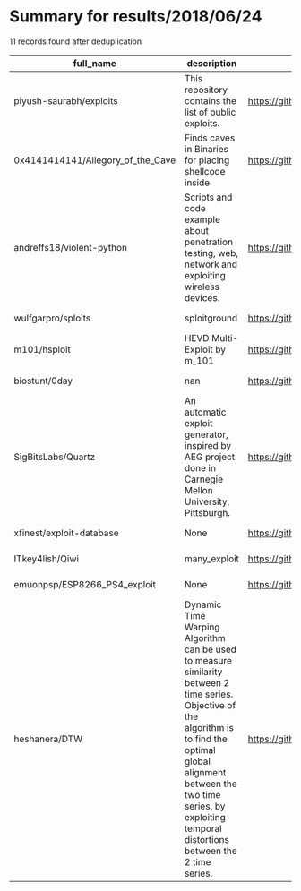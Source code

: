
# Summary for results/2018/06/24
    
11 records found after deduplication

| full_name | description | html_url | matched_list | matched_count | pushed_at | size | stargazers_count | language | forks_count |
|-----------------------------------|-------------------------------------------------------------------------------------------------------------------------------------------------------------------------------------------------------------------------------------------------------|------------------------------------------------------|----------------|-----------------|---------------------------|--------|--------------------|------------|---------------|
| piyush-saurabh/exploits | This repository contains the list of public exploits. | https://github.com/piyush-saurabh/exploits | ['exploit'] | 1 | 2018-06-24 15:22:32+00:00 | 41 | 3 | C | 8 |
| 0x4141414141/Allegory_of_the_Cave | Finds caves in Binaries for placing shellcode inside | https://github.com/0x4141414141/Allegory_of_the_Cave | ['shellcode'] | 1 | 2018-06-24 11:18:44+00:00 | 1 | 0 | Java | 0 |
| andreffs18/violent-python | Scripts and code example about penetration testing, web, network and exploiting wireless devices. | https://github.com/andreffs18/violent-python | ['exploit'] | 1 | 2018-06-24 12:29:08+00:00 | 16960 | 9 | Python | 3 |
| wulfgarpro/sploits | sploitground | https://github.com/wulfgarpro/sploits | ['sploit'] | 1 | 2018-06-24 08:14:10+00:00 | 55 | 1 | C | 0 |
| m101/hsploit | HEVD Multi-Exploit by m_101 | https://github.com/m101/hsploit | ['exploit'] | 1 | 2018-06-24 15:09:50+00:00 | 27 | 22 | Rust | 10 |
| biostunt/0day | nan | https://github.com/biostunt/0day | ['0day'] | 1 | 2018-06-24 16:43:58+00:00 | 341 | 1 | Java | 0 |
| SigBitsLabs/Quartz | An automatic exploit generator, inspired by AEG project done in Carnegie Mellon University, Pittsburgh. | https://github.com/SigBitsLabs/Quartz | ['exploit'] | 1 | 2018-06-24 18:51:51+00:00 | 64 | 0 | | 0 |
| xfinest/exploit-database | None | https://github.com/xfinest/exploit-database | ['exploit'] | 1 | 2018-06-24 02:23:52+00:00 | 61508 | 2 | C | 4 |
| ITkey4lish/Qiwi | many_exploit | https://github.com/ITkey4lish/Qiwi | ['exploit'] | 1 | 2018-06-24 15:18:42+00:00 | 0 | 0 | | 0 |
| emuonpsp/ESP8266_PS4_exploit | None | https://github.com/emuonpsp/ESP8266_PS4_exploit | ['exploit'] | 1 | 2018-06-24 16:14:31+00:00 | 0 | 0 | | 0 |
| heshanera/DTW | Dynamic Time Warping Algorithm can be used to measure similarity between 2 time series. Objective of the algorithm is to find the optimal global alignment between the two time series, by exploiting temporal distortions between the 2 time series. | https://github.com/heshanera/DTW | ['exploit'] | 1 | 2018-06-24 19:39:19+00:00 | 917 | 6 | C++ | 3 |
